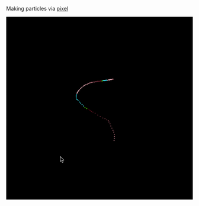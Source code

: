 Making particles via [pixel](https://github.com/faiface/pixel)

![alt text](example.gif?raw=true "Example")
